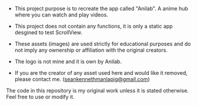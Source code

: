 - This project purpose is to recreate the app called "Anilab". A anime hub where you can watch and play videos.

- This project does not contain any functions, it is only a static app desgined to test ScrollView.

- These assets (images) are used strictly for educational purposes and do not imply any ownership or affiliation with the original creators. 
- The logo is not mine and it is own by Anilab.

- If you are the creator of any asset used here and would like it removed, please contact me. 
(seankennethmanlapig@gmail.com)

The code in this repository is my original work unless it is stated otherwise. Feel free to use or modify it.

